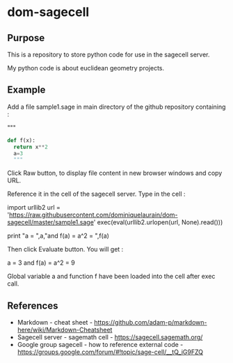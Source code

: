 # dom-sagecell

## Purpose

This is a repository to store python code for use in the sagecell server.

My python code is about euclidean geometry projects.

## Example

Add a file sample1.sage in main directory of the github repository containing :

\"\"\"
```python
def f(x):
  return x**2
  a=3
  """
```

Click Raw button, to display file content in new browser windows and copy URL.

Reference it in the cell of the sagecell server. Type in the cell :

import urllib2
url = 'https://raw.githubusercontent.com/dominiquelaurain/dom-sagecell/master/sample1.sage'
exec(eval(urllib2.urlopen(url, None).read()))

print "a = ",a,"and f(a) = a^2 = ",f(a)

Then click Evaluate button. You will get :

a =  3 and f(a) = a^2 =  9

Global variable a and function f have been loaded into the cell after exec call.


## References

- Markdown - cheat sheet - https://github.com/adam-p/markdown-here/wiki/Markdown-Cheatsheet
- Sagecell server - sagemath cell - https://sagecell.sagemath.org/
- Google group sagecell - how to reference external code - https://groups.google.com/forum/#!topic/sage-cell/__tQ_iG9FZQ
